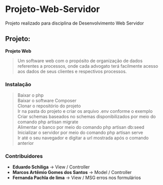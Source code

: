 # Projeto-Web-Servidor

Projeto realizado para disciplina de Desenvolvimento Web Servidor

## Projeto:
**Projeto Web**
> Um software web com o propósito de organização de dados referentes a processos, onde cada advogato terá facilmente acesso aos dados de seus clientes e respectivos processos.

### Instalação
> Baixar o php  
> Baixar o software Composer  
> Clonar o repositório do projeto  
> Ir na pasta do projeto e criar os arquivo .env conforme o exemplo  
> Criar schemas baseados no schemas disponibilizados por meio do comando php artisan migrate  
> Alimentar o banco por meio do comando php artisan db:seed  
> Inicializar o servidor por meio do comando php artisan serve  
> Ir até o seu navegador e digitar a url mostrada após o comando anterior  

### Contribuidores
- **Eduardo Schiliga** -> View / Controller  
- **Marcos Artêmio Gomes dos Santos** -> Model / Controller  
- **Fernanda Pachla de lima** -> View / MSG erros nos formulários
